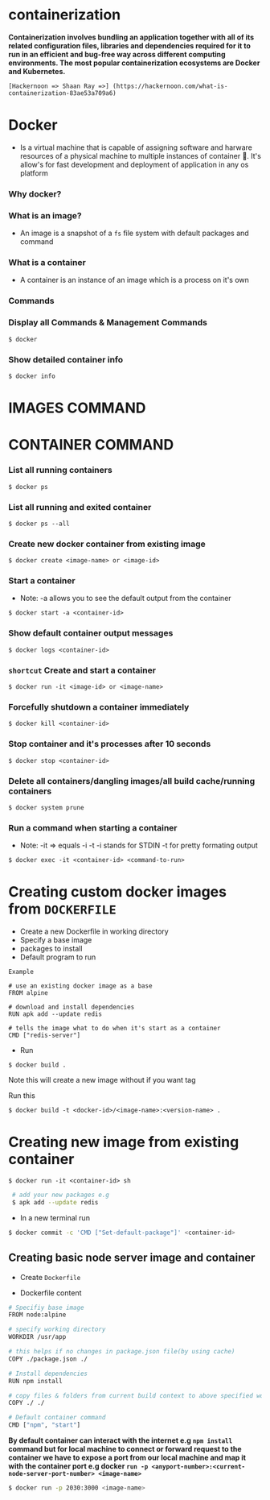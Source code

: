 # containerization

**Containerization involves bundling an application together with all of its related configuration files, libraries and dependencies required for it to run in an efficient and bug-free way across different computing environments. The most popular containerization ecosystems are Docker and Kubernetes.**

`[Hackernoon => Shaan Ray =>] (https://hackernoon.com/what-is-containerization-83ae53a709a6)`

# Docker

- Is a virtual machine that is capable of assigning software and harware resources of a physical machine to multiple instances of container 💪. It's allow's for fast development and deployment of application in any os platform

### Why docker?

### What is an image?

- An image is a snapshot of a `fs` file system with default packages and command

### What is a container

- A container is an instance of an image which is a process on it's own

### Commands

### Display all Commands & Management Commands

```docker
$ docker
```

### Show detailed container info

```docker
$ docker info
```

# IMAGES COMMAND

# CONTAINER COMMAND

### List all running containers

```docker
$ docker ps
```

### List all running and exited container

```docker
$ docker ps --all
```

### Create new docker container from existing image

```docker
$ docker create <image-name> or <image-id>
```

### Start a container

- Note: -a allows you to see the default output from the container

```docker
$ docker start -a <container-id>
```

### Show default container output messages

```docker
$ docker logs <container-id>
```

### `shortcut` Create and start a container

```docker
$ docker run -it <image-id> or <image-name>
```

### Forcefully shutdown a container immediately

```docker
$ docker kill <container-id>
```

### Stop container and it's processes after 10 seconds

```docker
$ docker stop <container-id>
```

### Delete all containers/dangling images/all build cache/running containers

```
$ docker system prune
```

### Run a command when starting a container

- Note: -it => equals -i -t -i stands for STDIN -t for pretty formating output

```docker
$ docker exec -it <container-id> <command-to-run>
```

# Creating custom docker images from `DOCKERFILE`

- Create a new Dockerfile in working directory
- Specify a base image
- packages to install
- Default program to run

`Example`

```
# use an existing docker image as a base
FROM alpine

# download and install dependencies
RUN apk add --update redis

# tells the image what to do when it's start as a container
CMD ["redis-server"]
```

- Run

```docker
$ docker build .
```

Note this will create a new image without <tag>
if you want tag

Run this

```docker
$ docker build -t <docker-id>/<image-name>:<version-name> .
```

# Creating new image from existing container

```docker
$ docker run -it <container-id> sh
```

```bash
 # add your new packages e.g
 $ apk add --update redis
```

- In a new terminal run

```bash
$ docker commit -c 'CMD ["Set-default-package"]' <container-id>
```

## Creating basic node server image and container

- Create `Dockerfile`

- Dockerfile content

```bash
# Specifiy base image
FROM node:alpine

# specify working directory
WORKDIR /usr/app

# this helps if no changes in package.json file(by using cache)
COPY ./package.json ./

# Install dependencies
RUN npm install

# copy files & folders from current build context to above specified wokdirectory directory
COPY ./ ./

# Default container command
CMD ["npm", "start"]
```

**By default container can interact with the internet e.g `npm install` command but
for local machine to connect or forward request to the container we have to expose a port from our local machine and map it with the container port e.g docker `run -p <anyport-number>:<current-node-server-port-number> <image-name>`**

```bash
$ docker run -p 2030:3000 <image-name>
```
